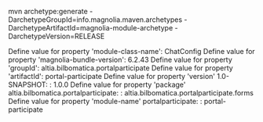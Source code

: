 mvn archetype:generate -DarchetypeGroupId=info.magnolia.maven.archetypes -DarchetypeArtifactId=magnolia-module-archetype -DarchetypeVersion=RELEASE

Define value for property 'module-class-name': ChatConfig
Define value for property 'magnolia-bundle-version': 6.2.43
Define value for property 'groupId': altia.bilbomatica.portalparticipate
Define value for property 'artifactId': portal-participate
Define value for property 'version' 1.0-SNAPSHOT: : 1.0.0
Define value for property 'package' altia.bilbomatica.portalparticipate: : altia.bilbomatica.portalparticipate.forms
Define value for property 'module-name' portalparticipate: : portal-participate